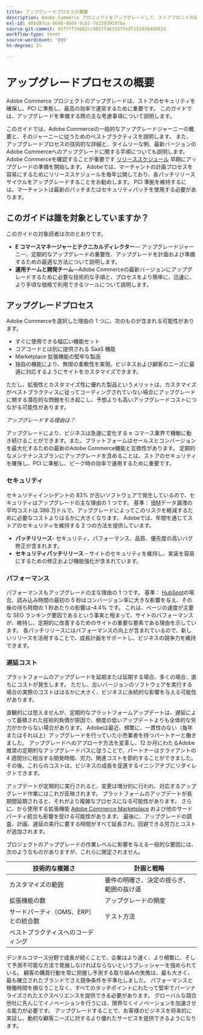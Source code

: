 ```yaml
---
title: アップグレードプロセスの概要
description: Adobe Commerce プロジェクトをアップグレードして、ストアフロントの安全を維持し、効率的に運用する方法について説明します。
exl-id: 40bd97ca-6648-40d4-9c61-7d159391976a
source-git-commit: 95ffff39d82cc9027fa633dffedf15193040802d
workflow-type: tm+mt
source-wordcount: '895'
ht-degree: 1%

---
```


# アップグレードプロセスの概要

Adobe Commerce プロジェクトのアップグレードは、ストアのセキュリティを確保し、PCI に準拠し、最高の効率で運営するために重要です。 このガイドでは、アップグレードを準備する際の主な考慮事項について説明します。

このガイドでは、Adobe Commerceの一般的なアップグレードジャーニーの概要と、そのジャーニーに従うためのベストプラクティスを説明します。 また、アップグレードプロセスの技術的な詳細と、タイムリーな例、最新バージョンのAdobe Commerceへのアップグレードに関する手順についても説明します。 Adobe Commerceを確認することが重要です [リリーススケジュール](../release/schedule.md) 早期にアップグレードの準備を開始します。 Adobeでは、マーチャントの計画プロセスを容易にするためにリリーススケジュールを毎年公開しており、各パッチリリースサイクルをアップグレードすることをお勧めします。 PCI 準拠を維持するには、マーチャントは最新のパッチまたはセキュリティパッチを使用する必要があります。

## このガイドは誰を対象としていますか？

このガイドの対象読者は次のとおりです。

- **E コマースマネージャーとテクニカルディレクター**— アップグレードジャーニー、定期的なアップグレードの重要性、アップグレードを計画および準備するための最適な方法について説明します。
- **運用チームと開発チーム**—Adobe Commerceの最新バージョンにアップグレードするために必要な技術的な手順と、プロセスをより簡単に、迅速に、より手頃な価格で利用できるツールについて説明します。

## アップグレードプロセス

Adobe Commerceを選択した理由の 1 つに、次のものが含まれる可能性があります。

- すぐに使用できる幅広い機能セット
- コアコードとは別に提供される SaaS 機能
- Marketplace 拡張機能の堅牢な製品
- 独自の機能により、無限の柔軟性を実現。ビジネスおよび顧客のニーズに最適に対応するようにサイトをカスタマイズできます。

ただし、拡張性とカスタマイズ性に優れた製品というメリットは、カスタマイズがベストプラクティスに従ってコーディングされていない場合にアップグレードに関する潜在的な問題を引き起こし、予想よりも高いアップグレードコストにつながる可能性があります。

_アップグレードする理由は？_

アップグレードにより、ビジネスは急速に変化する e コマース業界で機敏に動き続けることができます。また、プラットフォームはセールスとコンバージョンを最大化するための最新のAdobe Commerce機能と互換性があります。 定期的なメンテナンスプランにアップグレードを含めることは、ストアのセキュリティを確保し、PCI に準拠し、ピーク時の効率で運用するために重要です。

### セキュリティ

セキュリティインシデントの 83% が古いソフトウェアで発生しているので、セキュリティはアップグレードの主な理由の 1 つです。 基準： [IBM](https://www.ibm.com/reports/data-breach)データ漏洩の平均コストは 386 万ドルで、アップグレードによってこのリスクを軽減するために必要なコストよりはるかに大きくなります。 Adobeでは、年間を通じてストアのセキュリティを維持する 2 つの方法を提供しています。

- **パッチリリース**- セキュリティ、パフォーマンス、品質、優先度の高いバグ修正が含まれます。
- **セキュリティパッチリリース** – サイトのセキュリティを維持し、実装を容易にするための修正および機能強化が含まれています。

### パフォーマンス

パフォーマンスもアップグレードの主な理由の 1 つです。 基準： [HubSpot](https://blog.hubspot.com/marketing/page-load-time-conversion-rates)の場合、読み込み時間の最初の 5 秒はコンバージョン率に大きな影響を与え、その後の待ち時間の 1 秒あたりの影響は–4.4% です。 これは、ページの速度が主要な SEO ランキング要因であるという事実と相まって、サイトのパフォーマンスが、維持し、定期的に改善するためのサイトの重要な要素である理由を示しています。 各パッチリリースにはパフォーマンスの向上が含まれているので、新しいリリースを活用することで、成長計画をサポートし、ビジネスの競争力を維持できます。

### 遅延コスト

プラットフォームのアップグレードを延期または延期する場合、多くの場合、直ちにコストが発生します。 ただし、古いバージョンのソフトウェアを実行する場合の実際のコストははるかに大きく、ビジネスに永続的な影響を与える可能性があります。

直観的には思えませんが、定期的なプラットフォームアップデートは、遅延によって蓄積された技術的負債が原因で、頻度の低いアップデートよりも全体的な労力がかからない場合があります。 Adobeは最近、頻繁に、一貫性のない（毎年またはそれ以上）アップグレードを行っていた小売業者を持つパートナーと働きました。 アップグレードへのアプローチ方法を変革し、12 か月にわたるAdobe推奨の定期的なアップグレードパスに従うことで、パートナーはクライアントの 4 週間分に相当する開発時間、労力、関連コストを節約することができました。 その後、これらのコストは、ビジネスの成長を促進するイニシアチブにリダイレクトできます。

アップデートが定期的に実行されると、変更は増分的に行われ、対応するアップグレード作業にはこれが反映されます。 プラットフォームのアップデートが長期間延期されると、それがより複雑なプロセスになる可能性があります。 さらに、から使用する拡張機能 [Adobe Commerce Marketplace](https://marketplace.magento.com/) および他のサードパーティ統合も影響を受ける可能性があります。 最後に、アップグレードの調査、計画、遅延の実行に要する時間がすべて延長され、回避できる労力とコストが追加されます。

プロジェクトのアップグレードの作業レベルに影響を与える一般的な要因には、次のようなものがありますが、これらに限定されません。

| 技術的な複雑さ | 計画と戦略 |
|-----------------------------------------------------------|--------------------------------------------------------------|
| カスタマイズの範囲 | 要件の明確さ、決定の揺らぎ、範囲の抜け道 |
| 拡張機能の数 | アップグレードの頻度 |
| サードパーティ（OMS、ERP）との統合数 | テスト方法 |
| ベストプラクティスへのコーディング |                                                              |

デジタルコマース分野で成長が続くことで、企業はより速く、より頻繁に、そして予測不可能な方法で発展しなければならないというプレッシャーを強められている。 顧客の購買行動を常に把握し予測する取り組みの失敗は、最も大きく、最も確立されたブランドでさえ競争条件を平準化しました。 パフォーマンスと稼働時間を損なうことなく、すべてのタッチポイントにわたって堅牢でパーソナライズされたエクスペリエンスを提供できる必要があります。 グローバルな競合他社に先んじてイノベーションを行うには、限界なくイノベーションを加速させる能力が必要です。 アップグレードすることで、お客様のビジネスを将来的に実証し、動的な顧客ニーズに対するより優れたサービスを提供できるようになります。
